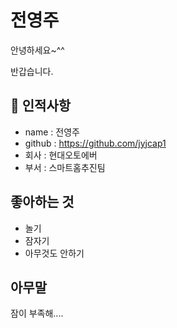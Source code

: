 # 전영주
안녕하세요~^^

반갑습니다.

## 🥸 인적사항

- name : 전영주
- github : https://github.com/jyjcap1
- 회사 : 현대오토에버
- 부서 : 스마트홈추진팀


## 좋아하는 것

- 놀기
- 잠자기
- 아무것도 안하기

##  아무말
잠이 부족해....
